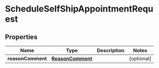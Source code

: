 
# ScheduleSelfShipAppointmentRequest

## Properties
Name | Type | Description | Notes
------------ | ------------- | ------------- | -------------
**reasonComment** | [**ReasonComment**](ReasonComment.md) |  |  [optional]



